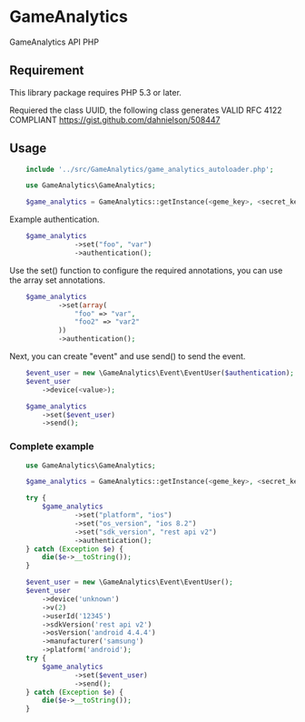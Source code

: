 # GameAnalytics

GameAnalytics API PHP

## Requirement

This library package requires PHP 5.3 or later.

Requiered the class UUID, the following class generates VALID RFC 4122 COMPLIANT
https://gist.github.com/dahnielson/508447

## Usage
```php
    include '../src/GameAnalytics/game_analytics_autoloader.php';

    use GameAnalytics\GameAnalytics;

    $game_analytics = GameAnalytics::getInstance(<geme_key>, <secret_key>);
```
Example authentication.
```php
    $game_analytics
                ->set("foo", "var")
                ->authentication();
```
Use the set() function to configure the required annotations, you can use the array set annotations.
```php
    $game_analytics
            ->set(array(
                "foo" => "var",
                "foo2" => "var2"
            ))
            ->authentication();
```
Next, you can create "event" and use send() to send the event.
```php
    $event_user = new \GameAnalytics\Event\EventUser($authentication);
    $event_user
        ->device(<value>);

    $game_analytics
        ->set($event_user)
        ->send();
```
### Complete example
```php
    use GameAnalytics\GameAnalytics;

    $game_analytics = GameAnalytics::getInstance(<geme_key>, <secret_key>);

    try {
        $game_analytics
                ->set("platform", "ios")
                ->set("os_version", "ios 8.2")
                ->set("sdk_version", "rest api v2")
                ->authentication();
    } catch (Exception $e) {
        die($e->__toString());
    }

    $event_user = new \GameAnalytics\Event\EventUser();
    $event_user
        ->device('unknown')
        ->v(2)
        ->userId('12345')
        ->sdkVersion('rest api v2')
        ->osVersion('android 4.4.4')
        ->manufacturer('samsung')
        ->platform('android');
    try {
        $game_analytics
                ->set($event_user)
                ->send();
    } catch (Exception $e) {
        die($e->__toString());
    }
```
